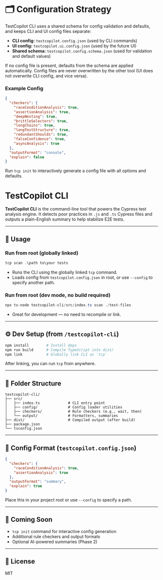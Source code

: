 # 🗂️ Configuration Strategy

TestCopilot CLI uses a shared schema for config validation and defaults, and keeps CLI and UI config files separate:

- **CLI config:** `testcopilot.config.json` (used by CLI commands)
- **UI config:** `testcopilot.ui.config.json` (used by the future UI)
- **Shared schema:** `testcopilot.config.schema.json` (used for validation and default values)

If no config file is present, defaults from the schema are applied automatically. Config files are never overwritten by the other tool (UI does not overwrite CLI config, and vice versa).

### Example Config

```json
{
  "checkers": {
    "raceConditionAnalysis": true,
    "assertionAnalysis": true,
    "deepNesting": true,
    "brittleSelectors": true,
    "longChains": true,
    "longTestStructure": true,
    "redundantShoulds": true,
    "falseConfidence": true,
    "asyncAnalysis": true
  },
  "outputFormat": "console",
  "explain": false
}
```

Run `tcp init` to interactively generate a config file with all options and defaults.
# TestCopilot CLI

**TestCopilot CLI** is the command-line tool that powers the Cypress test analysis engine. It detects poor practices in `.js` and `.ts` Cypress files and outputs a plain-English summary to help stabilize E2E tests.

---

## 🚀 Usage

### Run from root (globally linked)
```powershell
tcp scan .\path	to\your	tests
```

- Runs the CLI using the globally linked `tcp` command.
- Loads config from `testcopilot.config.json` in root, or use `--config` to specify another path.

### Run from root (dev mode, no build required)
```powershell
npx ts-node testcopilot-cli/src/index.ts scan ./test-files
```

- Great for development — no need to recompile or link.

---

## ⚙️ Dev Setup (from `/testcopilot-cli`)

```powershell
npm install        # Install deps
npm run build      # Compile TypeScript into dist/
npm link           # Globally link CLI as `tcp`
```

After linking, you can run `tcp` from anywhere.

---

## 📁 Folder Structure

```
testcopilot-cli/
├── src/
│   ├── index.ts             # CLI entry point
│   ├── config/              # Config loader utilities
│   ├── checkers/            # Rule checkers (e.g., wait, then)
│   └── output/              # Formatters, summaries
├── dist/                    # Compiled output (after build)
├── package.json
└── tsconfig.json
```

---

## 🔧 Config Format (`testcopilot.config.json`)

```json
{
  "checkers": {
    "raceConditionAnalysis": true,
    "assertionAnalysis": true
  },
  "outputFormat": "summary",
  "explain": true
}
```

Place this in your project root or use `--config` to specify a path.

---

## 🧪 Coming Soon

- `tcp init` command for interactive config generation
- Additional rule checkers and output formats
- Optional AI-powered summaries (Phase 2)

---

## 📄 License

MIT
